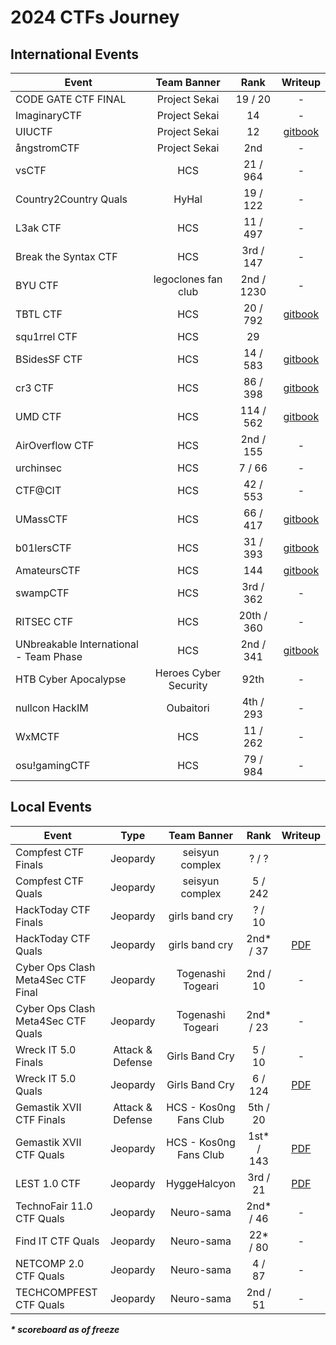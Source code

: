 # 2024 CTFs Journey

## International Events
| Event | Team Banner | Rank | Writeup |
| --- | :---: |  :---: | :---: |
| CODE GATE CTF FINAL | Project Sekai | 19 / 20 | - |
| ImaginaryCTF | Project Sekai | 14 | - |
| UIUCTF | Project Sekai | 12 | [gitbook](https://hyggehalcyon.gitbook.io/page/ctfs/2024/uiuctf#pwnymalloc) |
| ångstromCTF | Project Sekai | 2nd | - |
| vsCTF | HCS | 21 / 964 | - |
| Country2Country Quals | HyHal | 19 / 122 | - |
| L3ak CTF | HCS | 11 / 497 | - |
| Break the Syntax CTF | HCS | 3rd / 147 | - |
| BYU CTF | legoclones fan club | 2nd / 1230 | - |
| TBTL CTF | HCS | 20 / 792 | [gitbook](https://hyggehalcyon.gitbook.io/page/ctfs/2024/tbtl-ctf) |
| squ1rrel CTF | HCS | 29 |  |
| BSidesSF CTF | HCS | 14 / 583 | [gitbook](https://hyggehalcyon.gitbook.io/page/ctfs/2024/bsidessf-ctf) |
| cr3 CTF | HCS | 86 / 398 | [gitbook](https://hyggehalcyon.gitbook.io/page/ctfs/2024/cr3-ctf) |
| UMD CTF | HCS | 114 / 562 | [gitbook](https://hyggehalcyon.gitbook.io/page/ctfs/2024/umd-ctf) |
| AirOverflow CTF | HCS | 2nd / 155 | - |
| urchinsec | HCS | 7 / 66 | - |
| CTF@CIT | HCS | 42 / 553 | - |
| UMassCTF | HCS | 66 / 417 | [gitbook](https://hyggehalcyon.gitbook.io/page/ctfs/2024/umassctf) |
| b01lersCTF | HCS | 31 / 393 | [gitbook](https://hyggehalcyon.gitbook.io/page/ctfs/2024/b01lers-ctf) |
| AmateursCTF | HCS | 144 | [gitbook](https://hyggehalcyon.gitbook.io/page/ctfs/2024/amateursctf) |
| swampCTF | HCS | 3rd / 362 | - |
| RITSEC CTF | HCS | 20th / 360 | - |
| UNbreakable International - Team Phase | HCS | 2nd / 341 | [gitbook](https://hyggehalcyon.gitbook.io/page/ctfs/2024/unbreakable-international-team-phase) |
| HTB Cyber Apocalypse | Heroes Cyber Security | 92th | - |
| nullcon HackIM | Oubaitori | 4th / 293 | - |
| WxMCTF | HCS | 11 / 262 | - |
| osu!gamingCTF | HCS | 79 / 984 | - | 
    
## Local Events
| Event | Type | Team Banner | Rank | Writeup |
| --- | :---: |  :---: |  :---: | :---: |
| Compfest CTF Finals | Jeopardy | seisyun complex | ? / ? |  |
| Compfest CTF Quals | Jeopardy | seisyun complex | 5 / 242 | |
| HackToday CTF Finals | Jeopardy | girls band cry | ? / 10 |  |
| HackToday CTF Quals | Jeopardy | girls band cry | 2nd* / 37 | [PDF](https://github.com/HyggeHalcyon/CTFs/blob/main/2024/HackToday/quals/WU_HackToday2024_girls_band_cry.pdf) |
| Cyber Ops Clash Meta4Sec CTF Final | Jeopardy | Togenashi Togeari | 2nd / 10 | - |
| Cyber Ops Clash Meta4Sec CTF Quals | Jeopardy | Togenashi Togeari | 2nd* / 23 | - |
| Wreck IT 5.0 Finals | Attack & Defense | Girls Band Cry | 5 / 10 | - |
| Wreck IT 5.0 Quals | Jeopardy | Girls Band Cry | 6 / 124 | [PDF](https://github.com/HyggeHalcyon/CTFs/blob/main/2024/WreckIT/Quals/GirlsBandCry_General.pdf) |
| Gemastik XVII CTF Finals | Attack & Defense | HCS - Kos0ng Fans Club | 5th / 20 |  |
| Gemastik XVII CTF Quals | Jeopardy | HCS - Kos0ng Fans Club | 1st* / 143 | [PDF](https://github.com/HyggeHalcyon/CTFs/blob/main/2024/GemastikCTF/Quals/GEMASTIK_QUALS_HCS-kos0ngFansClub.pdf) |
| LEST 1.0 CTF |  Jeopardy | HyggeHalcyon | 3rd / 21 | [PDF](https://github.com/HyggeHalcyon/CTFs/blob/main/2024/LEST/WU_LEST2024_HyggeHalcyon.pdf) |
| TechnoFair 11.0 CTF Quals |  Jeopardy | Neuro-sama | 2nd* / 46 | - |
| Find IT CTF Quals |  Jeopardy | Neuro-sama | 22* / 80 | - |
| NETCOMP 2.0 CTF Quals |  Jeopardy | Neuro-sama | 4 / 87 | - |
| TECHCOMPFEST CTF Quals |  Jeopardy | Neuro-sama | 2nd / 51 | - |

_***\* scoreboard as of freeze***_
